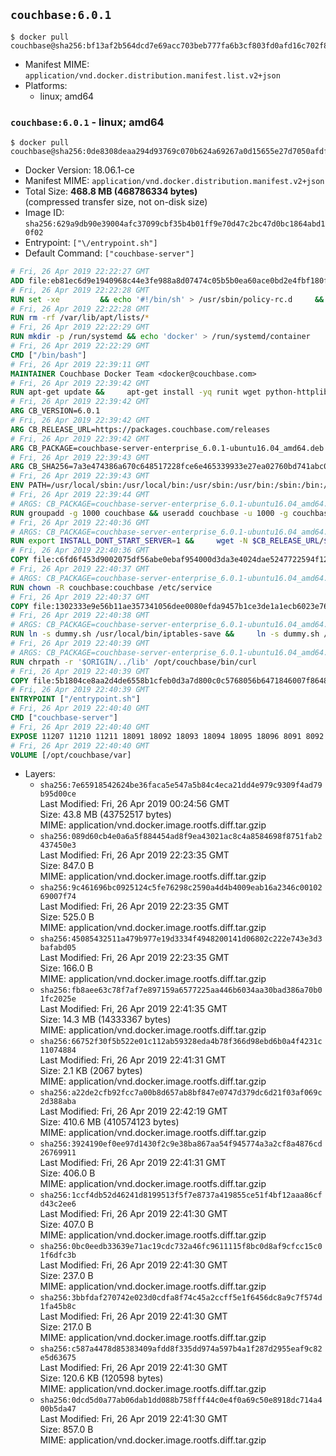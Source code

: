 ## `couchbase:6.0.1`

```console
$ docker pull couchbase@sha256:bf13af2b564dcd7e69acc703beb777fa6b3cf803fd0afd16c702f86bed5380c1
```

-	Manifest MIME: `application/vnd.docker.distribution.manifest.list.v2+json`
-	Platforms:
	-	linux; amd64

### `couchbase:6.0.1` - linux; amd64

```console
$ docker pull couchbase@sha256:0de8308deaa294d93769c070b624a69267a0d15655e27d7050afdf9d09b7a409
```

-	Docker Version: 18.06.1-ce
-	Manifest MIME: `application/vnd.docker.distribution.manifest.v2+json`
-	Total Size: **468.8 MB (468786334 bytes)**  
	(compressed transfer size, not on-disk size)
-	Image ID: `sha256:629a9db90e39004afc37099cbf35b4b01ff9e70d47c2bc47d0bc1864abd10f02`
-	Entrypoint: `["\/entrypoint.sh"]`
-	Default Command: `["couchbase-server"]`

```dockerfile
# Fri, 26 Apr 2019 22:22:27 GMT
ADD file:eb81ec6d9e1940968c44e3fe988a8d07474c05b5b0ea60ace0bd2e4fbf180f3b in / 
# Fri, 26 Apr 2019 22:22:28 GMT
RUN set -xe 		&& echo '#!/bin/sh' > /usr/sbin/policy-rc.d 	&& echo 'exit 101' >> /usr/sbin/policy-rc.d 	&& chmod +x /usr/sbin/policy-rc.d 		&& dpkg-divert --local --rename --add /sbin/initctl 	&& cp -a /usr/sbin/policy-rc.d /sbin/initctl 	&& sed -i 's/^exit.*/exit 0/' /sbin/initctl 		&& echo 'force-unsafe-io' > /etc/dpkg/dpkg.cfg.d/docker-apt-speedup 		&& echo 'DPkg::Post-Invoke { "rm -f /var/cache/apt/archives/*.deb /var/cache/apt/archives/partial/*.deb /var/cache/apt/*.bin || true"; };' > /etc/apt/apt.conf.d/docker-clean 	&& echo 'APT::Update::Post-Invoke { "rm -f /var/cache/apt/archives/*.deb /var/cache/apt/archives/partial/*.deb /var/cache/apt/*.bin || true"; };' >> /etc/apt/apt.conf.d/docker-clean 	&& echo 'Dir::Cache::pkgcache ""; Dir::Cache::srcpkgcache "";' >> /etc/apt/apt.conf.d/docker-clean 		&& echo 'Acquire::Languages "none";' > /etc/apt/apt.conf.d/docker-no-languages 		&& echo 'Acquire::GzipIndexes "true"; Acquire::CompressionTypes::Order:: "gz";' > /etc/apt/apt.conf.d/docker-gzip-indexes 		&& echo 'Apt::AutoRemove::SuggestsImportant "false";' > /etc/apt/apt.conf.d/docker-autoremove-suggests
# Fri, 26 Apr 2019 22:22:28 GMT
RUN rm -rf /var/lib/apt/lists/*
# Fri, 26 Apr 2019 22:22:29 GMT
RUN mkdir -p /run/systemd && echo 'docker' > /run/systemd/container
# Fri, 26 Apr 2019 22:22:29 GMT
CMD ["/bin/bash"]
# Fri, 26 Apr 2019 22:39:11 GMT
MAINTAINER Couchbase Docker Team <docker@couchbase.com>
# Fri, 26 Apr 2019 22:39:42 GMT
RUN apt-get update &&     apt-get install -yq runit wget python-httplib2 chrpath tzdata     lsof lshw sysstat net-tools numactl  &&     apt-get autoremove && apt-get clean &&     rm -rf /var/lib/apt/lists/* /tmp/* /var/tmp/*
# Fri, 26 Apr 2019 22:39:42 GMT
ARG CB_VERSION=6.0.1
# Fri, 26 Apr 2019 22:39:42 GMT
ARG CB_RELEASE_URL=https://packages.couchbase.com/releases
# Fri, 26 Apr 2019 22:39:42 GMT
ARG CB_PACKAGE=couchbase-server-enterprise_6.0.1-ubuntu16.04_amd64.deb
# Fri, 26 Apr 2019 22:39:43 GMT
ARG CB_SHA256=7a3e474386a670c648517228fce6e465339933e27ea02760bd741abc08b4df55
# Fri, 26 Apr 2019 22:39:43 GMT
ENV PATH=/usr/local/sbin:/usr/local/bin:/usr/sbin:/usr/bin:/sbin:/bin:/opt/couchbase/bin:/opt/couchbase/bin/tools:/opt/couchbase/bin/install
# Fri, 26 Apr 2019 22:39:44 GMT
# ARGS: CB_PACKAGE=couchbase-server-enterprise_6.0.1-ubuntu16.04_amd64.deb CB_RELEASE_URL=https://packages.couchbase.com/releases CB_SHA256=7a3e474386a670c648517228fce6e465339933e27ea02760bd741abc08b4df55 CB_VERSION=6.0.1
RUN groupadd -g 1000 couchbase && useradd couchbase -u 1000 -g couchbase -M
# Fri, 26 Apr 2019 22:40:36 GMT
# ARGS: CB_PACKAGE=couchbase-server-enterprise_6.0.1-ubuntu16.04_amd64.deb CB_RELEASE_URL=https://packages.couchbase.com/releases CB_SHA256=7a3e474386a670c648517228fce6e465339933e27ea02760bd741abc08b4df55 CB_VERSION=6.0.1
RUN export INSTALL_DONT_START_SERVER=1 &&     wget -N $CB_RELEASE_URL/$CB_VERSION/$CB_PACKAGE &&     echo "$CB_SHA256  $CB_PACKAGE" | sha256sum -c - &&     dpkg -i ./$CB_PACKAGE && rm -f ./$CB_PACKAGE
# Fri, 26 Apr 2019 22:40:36 GMT
COPY file:c6fd6f453d9002075df56abe0ebaf954000d3da3e4024dae5247722594f1295f in /etc/service/couchbase-server/run 
# Fri, 26 Apr 2019 22:40:37 GMT
# ARGS: CB_PACKAGE=couchbase-server-enterprise_6.0.1-ubuntu16.04_amd64.deb CB_RELEASE_URL=https://packages.couchbase.com/releases CB_SHA256=7a3e474386a670c648517228fce6e465339933e27ea02760bd741abc08b4df55 CB_VERSION=6.0.1
RUN chown -R couchbase:couchbase /etc/service
# Fri, 26 Apr 2019 22:40:37 GMT
COPY file:1302333e9e56b11ae357341056dee0080efda9457b1ce3de1a1ecb6023e760ae in /usr/local/bin/ 
# Fri, 26 Apr 2019 22:40:38 GMT
# ARGS: CB_PACKAGE=couchbase-server-enterprise_6.0.1-ubuntu16.04_amd64.deb CB_RELEASE_URL=https://packages.couchbase.com/releases CB_SHA256=7a3e474386a670c648517228fce6e465339933e27ea02760bd741abc08b4df55 CB_VERSION=6.0.1
RUN ln -s dummy.sh /usr/local/bin/iptables-save &&     ln -s dummy.sh /usr/local/bin/lvdisplay &&     ln -s dummy.sh /usr/local/bin/vgdisplay &&     ln -s dummy.sh /usr/local/bin/pvdisplay
# Fri, 26 Apr 2019 22:40:39 GMT
# ARGS: CB_PACKAGE=couchbase-server-enterprise_6.0.1-ubuntu16.04_amd64.deb CB_RELEASE_URL=https://packages.couchbase.com/releases CB_SHA256=7a3e474386a670c648517228fce6e465339933e27ea02760bd741abc08b4df55 CB_VERSION=6.0.1
RUN chrpath -r '$ORIGIN/../lib' /opt/couchbase/bin/curl
# Fri, 26 Apr 2019 22:40:39 GMT
COPY file:5b1804ce8aa2d4de6558b1cfeb0d3a7d800c0c5768056b6471846007f864830e in / 
# Fri, 26 Apr 2019 22:40:39 GMT
ENTRYPOINT ["/entrypoint.sh"]
# Fri, 26 Apr 2019 22:40:40 GMT
CMD ["couchbase-server"]
# Fri, 26 Apr 2019 22:40:40 GMT
EXPOSE 11207 11210 11211 18091 18092 18093 18094 18095 18096 8091 8092 8093 8094 8095 8096
# Fri, 26 Apr 2019 22:40:40 GMT
VOLUME [/opt/couchbase/var]
```

-	Layers:
	-	`sha256:7e65918542624be36faca5e547a5b84c4eca21dd4e979c9309f4ad79b95d00ce`  
		Last Modified: Fri, 26 Apr 2019 00:24:56 GMT  
		Size: 43.8 MB (43752517 bytes)  
		MIME: application/vnd.docker.image.rootfs.diff.tar.gzip
	-	`sha256:089d60cb4e0a6a5f884454ad8f9ea43021ac8c4a8584698f8751fab2437450e3`  
		Last Modified: Fri, 26 Apr 2019 22:23:35 GMT  
		Size: 847.0 B  
		MIME: application/vnd.docker.image.rootfs.diff.tar.gzip
	-	`sha256:9c461696bc0925124c5fe76298c2590a4d4b4009eab16a2346c0010269007f74`  
		Last Modified: Fri, 26 Apr 2019 22:23:35 GMT  
		Size: 525.0 B  
		MIME: application/vnd.docker.image.rootfs.diff.tar.gzip
	-	`sha256:45085432511a479b977e19d3334f4948200141d06802c222e743e3d3bafabd05`  
		Last Modified: Fri, 26 Apr 2019 22:23:35 GMT  
		Size: 166.0 B  
		MIME: application/vnd.docker.image.rootfs.diff.tar.gzip
	-	`sha256:fb8aee63c78f7af7e897159a6577225aa446b6034aa30bad386a70b01fc2025e`  
		Last Modified: Fri, 26 Apr 2019 22:41:35 GMT  
		Size: 14.3 MB (14333367 bytes)  
		MIME: application/vnd.docker.image.rootfs.diff.tar.gzip
	-	`sha256:66752f30f5b522e01c112ab59328eda4b78f366d98ebd6b0a4f4231c11074884`  
		Last Modified: Fri, 26 Apr 2019 22:41:31 GMT  
		Size: 2.1 KB (2067 bytes)  
		MIME: application/vnd.docker.image.rootfs.diff.tar.gzip
	-	`sha256:a22de2cfb92fcc7a00b8d657ab8bf847e0747d379dc6d21f03af069c2d388aba`  
		Last Modified: Fri, 26 Apr 2019 22:42:19 GMT  
		Size: 410.6 MB (410574123 bytes)  
		MIME: application/vnd.docker.image.rootfs.diff.tar.gzip
	-	`sha256:3924190ef0ee97d1430f2c9e38ba867aa54f945774a3a2cf8a4876cd26769911`  
		Last Modified: Fri, 26 Apr 2019 22:41:31 GMT  
		Size: 406.0 B  
		MIME: application/vnd.docker.image.rootfs.diff.tar.gzip
	-	`sha256:1ccf4db52d46241d8199513f5f7e8737a419855ce51f4bf12aaa86cfd43c2ee6`  
		Last Modified: Fri, 26 Apr 2019 22:41:30 GMT  
		Size: 407.0 B  
		MIME: application/vnd.docker.image.rootfs.diff.tar.gzip
	-	`sha256:0bc0eedb33639e71ac19cdc732a46fc9611115f8bc0d8af9cfcc15c01f6dfc3b`  
		Last Modified: Fri, 26 Apr 2019 22:41:30 GMT  
		Size: 237.0 B  
		MIME: application/vnd.docker.image.rootfs.diff.tar.gzip
	-	`sha256:3bbfdaf270742e023d0cdfa8f74c45a2ccff5e1f6456dc8a9c7f574d1fa45b8c`  
		Last Modified: Fri, 26 Apr 2019 22:41:30 GMT  
		Size: 217.0 B  
		MIME: application/vnd.docker.image.rootfs.diff.tar.gzip
	-	`sha256:c587a4478d85383409afdd8f335dd974a597b4a1f287d2955eaf9c82e5d63675`  
		Last Modified: Fri, 26 Apr 2019 22:41:30 GMT  
		Size: 120.6 KB (120598 bytes)  
		MIME: application/vnd.docker.image.rootfs.diff.tar.gzip
	-	`sha256:0dcd5d0a77ab06dab1dd088b758fff44c0e4f0a69c50e8918dc714a400b5da47`  
		Last Modified: Fri, 26 Apr 2019 22:41:30 GMT  
		Size: 857.0 B  
		MIME: application/vnd.docker.image.rootfs.diff.tar.gzip
